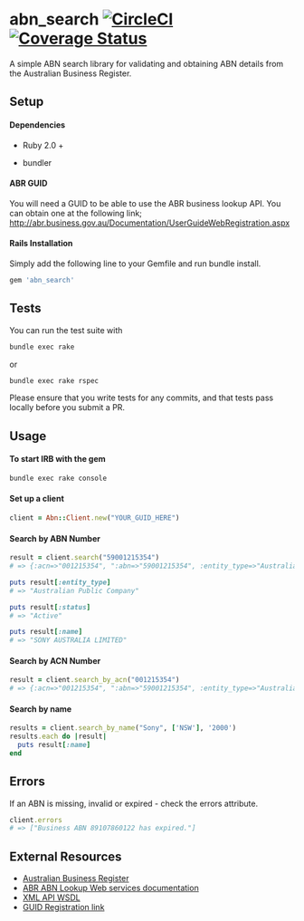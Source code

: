 abn_search [![CircleCI](https://circleci.com/gh/Oneflare/abn_search/tree/master.svg?style=svg)](https://circleci.com/gh/Oneflare/abn_search/tree/master) [![Coverage Status](https://coveralls.io/repos/github/Oneflare/abn_search/badge.svg)](https://coveralls.io/github/Oneflare/abn_search)
================
A simple ABN search library for validating and obtaining ABN details from the Australian Business Register.

## Setup

#### Dependencies
* Ruby 2.0 +

* bundler

#### ABR GUID
You will need a GUID to be able to use the ABR business lookup API. You can obtain one at the following link;
http://abr.business.gov.au/Documentation/UserGuideWebRegistration.aspx

#### Rails Installation
Simply add the following line to your Gemfile and run bundle install.

```ruby
gem 'abn_search'
```

## Tests
You can run the test suite with
```bash
bundle exec rake
```
or
```bash
bundle exec rake rspec
```

Please ensure that you write tests for any commits, and that tests pass locally before you submit a PR.

## Usage

#### To start IRB with the gem
```bash
bundle exec rake console
```

#### Set up a client
```ruby
client = Abn::Client.new("YOUR_GUID_HERE")
```

#### Search by ABN Number
```ruby
result = client.search("59001215354")
# => {:acn=>"001215354", ":abn=>"59001215354", :entity_type=>"Australian Public Company", :status=>"Active", :main_name=>"SONY AUSTRALIA LIMITED", :trading_name=>"", :legal_name=>"", :other_trading_name=>"", :name=>"SONY AUSTRALIA LIMITED"}

puts result[:entity_type]
# => "Australian Public Company"

puts result[:status]
# => "Active"

puts result[:name]
# => "SONY AUSTRALIA LIMITED"
```

#### Search by ACN Number
```ruby
result = client.search_by_acn("001215354")
# => {:acn=>"001215354", ":abn=>"59001215354", :entity_type=>"Australian Public Company", :status=>"Active", :main_name=>"SONY AUSTRALIA LIMITED", :trading_name=>"", :legal_name=>"", :other_trading_name=>"", :name=>"SONY AUSTRALIA LIMITED"}
```

#### Search by name
```ruby
results = client.search_by_name("Sony", ['NSW'], '2000')
results.each do |result|
  puts result[:name]
end
```

## Errors
If an ABN is missing, invalid or expired - check the errors attribute.

```ruby
client.errors
# => ["Business ABN 89107860122 has expired."]
```

## External Resources
- [Australian Business Register](https://www.abr.business.gov.au/)
- [ABR ABN Lookup Web services documentation](https://abr.business.gov.au/Documentation/Index)
- [XML API WSDL](https://abr.business.gov.au/abrxmlsearch/abrxmlsearch.asmx)
- [GUID Registration link](https://abr.business.gov.au/Documentation/UserGuideWebRegistration.aspx)
